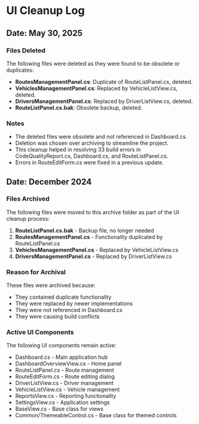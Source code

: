 # UI Cleanup Log

## Date: May 30, 2025

### Files Deleted
The following files were deleted as they were found to be obsolete or duplicates:

- **RoutesManagementPanel.cs**: Duplicate of RouteListPanel.cs, deleted.
- **VehiclesManagementPanel.cs**: Replaced by VehicleListView.cs, deleted.
- **DriversManagementPanel.cs**: Replaced by DriverListView.cs, deleted.
- **RouteListPanel.cs.bak**: Obsolete backup, deleted.

### Notes
- The deleted files were obsolete and not referenced in Dashboard.cs.
- Deletion was chosen over archiving to streamline the project.
- This cleanup helped in resolving 33 build errors in CodeQualityReport.cs, Dashboard.cs, and RouteListPanel.cs.
- Errors in RouteEditForm.cs were fixed in a previous update.

## Date: December 2024

### Files Archived
The following files were moved to this archive folder as part of the UI cleanup process:

1. **RouteListPanel.cs.bak** - Backup file, no longer needed
2. **RoutesManagementPanel.cs** - Functionality duplicated by RouteListPanel.cs
3. **VehiclesManagementPanel.cs** - Replaced by VehicleListView.cs
4. **DriversManagementPanel.cs** - Replaced by DriverListView.cs

### Reason for Archival
These files were archived because:
- They contained duplicate functionality
- They were replaced by newer implementations
- They were not referenced in Dashboard.cs
- They were causing build conflicts

### Active UI Components
The following UI components remain active:
- Dashboard.cs - Main application hub
- DashboardOverviewView.cs - Home panel
- RouteListPanel.cs - Route management
- RouteEditForm.cs - Route editing dialog
- DriverListView.cs - Driver management
- VehicleListView.cs - Vehicle management
- ReportsView.cs - Reporting functionality
- SettingsView.cs - Application settings
- BaseView.cs - Base class for views
- Common/ThemeableControl.cs - Base class for themed controls
